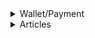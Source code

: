 <details>
<summary>Wallet/Payment</summary>

1. [Wagmi - React hooks for Ethereum](https://wagmi.sh/)
1. [Multi-sig wallet in Solidity](https://youtu.be/Tcu6WiD_YC0)
1. [Create a Multi-Signature Wallet - Solidity Tutorial](https://youtu.be/Yx0oifA9j6I)
1. [How to setup an Ethereum Node securely | Full Mode or Light Mode](https://youtu.be/ftS-SlzCCn4)
1. [Electrum Wallet Tutorial (Basic Setup + Multisig)](https://youtu.be/XNgRVMWCPs8)
1. [How to Code a Blockchain Wallet Step-by-Step](https://youtu.be/wSTbBIK8qrY)s
1. [Get Paid with Crypto in your App // Coinbase Commerce Tutorial](https://youtu.be/sZif1kuAjcY)
1. [How do Hierarchical Deterministic Wallets work? | Part 13 Cryptography Crashcourse](https://youtu.be/nF2l6mdi7Ts)
1. [Blockchain tutorial 29: Hierarchical Deterministic wallet - BIP32 and BIP44](https://youtu.be/2HrMlVr1QX8)
1. [054 Hierarchically Deterministic HD Wallets](https://youtu.be/XkhKlDrSG2I)
1. [Private Geth PoA Ethereum Network Setup Tutorial](https://youtube.com/playlist?list=PLkM0MH7Grb25poKEiId5pEQg-OzLQRNM4)
1. [Ethereum - Wallet security](https://ethereum.org/en/security/#wallet-security)
1. [Metamask - What is gas? Why do transactions take so long?](https://community.metamask.io/t/what-is-gas-why-do-transactions-take-so-long/3172)
1. [Gnosis Safe - The Go-To Multisig (+ Upcoming Airdrop)](https://youtu.be/PQnm6jnysg4)
1. [Gnosis Safe Tutorial | Multisig Wallet for DeFi](https://youtu.be/GHyxe32Z814)
1. [Create a Multi-Signature Wallet - Solidity Tutorial](https://youtu.be/Yx0oifA9j6I)
1. [Centralized vs Decentralized Wallets](https://youtu.be/Ds4CzS_Yy3U)
1. [Centralized or Decentralized Exchange - Which One Is Best?](https://youtu.be/fJWPJMx_9D0)
1. [Decentralized vs Centralized Exchanges | Dex vs CEX explained |Cryptocurrency Guide](https://youtu.be/JIWMHC9tdEY)
1. []()
1. []()

</details>

<details>
<summary>Articles</summary>

- [A Step-by-Step Guide to Crypto Wallet App Development in 2022](https://imaginovation.net/blog/crypto-wallet-app-development-guide/)
- [Chalink - how to build a crypto wallet](https://blog.chain.link/how-to-build-a-crypto-wallet/)
- [Why digital signatures are essential for blockchains](https://www.coinbase.com/cloud/discover/dev-foundations/digital-signatures#:~:text=Digital%20signatures%20are%20a%20fundamental,other%20users%20from%20spending%20them.)
</details>
